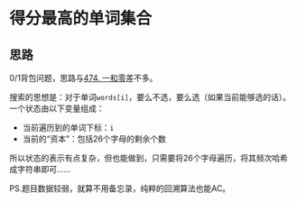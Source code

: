 # 得分最高的单词集合

## 思路

0/1背包问题，思路与[474. 一和零](https://leetcode-cn.com/problems/ones-and-zeroes/)差不多。

搜索的思想是：对于单词`words[i]`，要么不选，要么选（如果当前能够选的话）。一个状态由以下变量组成：

- 当前遍历到的单词下标：`i`
- 当前的“资本”：包括26个字母的剩余个数

所以状态的表示有点复杂，但也能做到，只需要将26个字母遍历，将其频次哈希成字符串即可……

PS.题目数据较弱，就算不用备忘录，纯粹的回溯算法也能AC。
